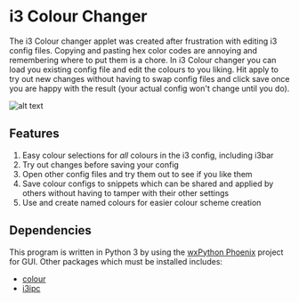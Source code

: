 # i3 Colour Changer
The i3 Colour changer applet was created after frustration with editing i3 config files. Copying and pasting hex color codes are annoying and remembering where to put them is a chore. In i3 Colour changer you can load you existing config file and edit the colours to you liking. Hit apply to try out new changes without having to swap config files and click save once you are happy with the result (your actual config won't change until you do).

![alt text](https://raw.githubusercontent.com/PMunch/i3ColourChanger/master/screenshot.png "Screenshot showing the various features")

## Features
1. Easy colour selections for *all* colours in the i3 config, including i3bar
2. Try out changes before saving your config
3. Open other config files and try them out to see if you like them
4. Save colour configs to snippets which can be shared and applied by others without having to tamper with their other settings
5. Use and create named colours for easier colour scheme creation

## Dependencies
This program is written in Python 3 by using the [wxPython Phoenix](http://wiki.wxpython.org/How%20to%20install%20wxPython#Installing_wxPython-Phoenix_using_pip) project for GUI. Other packages which must be installed includes:
* [colour](https://pypi.python.org/pypi/colour/)
* [i3ipc](https://github.com/acrisci/i3ipc-python) 
